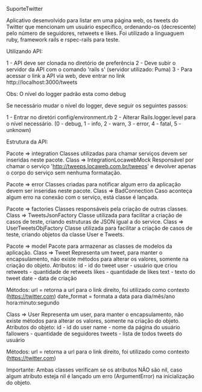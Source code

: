 SuporteTwitter

Aplicativo desenvolvido para listar em uma página web, os tweets do Twitter que mencionam um usuário especifico, ordenando-os (decrescente) pelo número de seguidores, retweets e likes.
Foi utilizado a linguaguem ruby, framework rails e rspec-rails para teste.

Utilizando API:

1 - API deve ser clonada no diretório de preferência
2 - Deve subir o servidor da API com o comando 'rails s' (servidor utilizado: Puma)
3 - Para acessar o link a API via web, deve entrar no link http://localhost:3000/tweets

Obs: O nível do logger padrão esta como debug

Se necessário mudar o nível do logger, deve seguir os seguintes passos:

1 - Entrar no diretóri config/environment.rb
2 - Alterar Rails.logger.level para o nível necessário. (0 - debug, 1 - info, 2 - warn, 3 - error, 4 - fatal, 5 - unknown)


Estrutura da API:

Pacote => integration 
Classes utilizadas para chamar serviços devem ser inseridas neste pacote.
Class => IntegrationLocawebMock
Responsável por chamar o serviço 'http://tweeps.locaweb.com.br/tweeps' e devolver apenas o corpo do serviço sem nenhuma formatação.

Pacote => error
Classes criadas para notificar algum erro da aplicação devem ser inseridas neste pacote.
Class => BadConnection
Caso aconteça algum erro na conexão com o serviço, está classe é lançada.

Pacote => factories
Classes responsáveis pela criação de outras classes.
Class => TweetsJsonFactory 
Classe utilizada para facilitar a criação de casos de teste, criando estruturas de JSON igual a do service.
Class => UserTweetsObjFactory 
Classe utilizada para facilitar a criação de casos de teste, criando objetos da classe User e Tweets.

Pacote => model
Pacote para armazenar as classes de modelos da aplicação.
Class => Tweet 
Representa um tweet, para manter o encapsulamento, não existe métodos para alterar os valores, somente na criação do objeto.
Atributos:
id - id do tweet
user - usuário que criou
retweets - quantidade de retweets
likes - quantidade de likes
text - texto do tweet
date - data de criação

Métodos:
url = retorna a url para o link direito, foi utilizado como contexto (https://twitter.com)
date_format =  formata a data para dia/mês/ano hora:minuto:segundo


Class => User 
Representa um user, para manter o encapsulamento, não existe métodos para alterar os valores, somente na criação do objeto.
Atributos do objeto:
id - id do user
name - nome da página do usuário
fallowers - quantidade de seguidores
tweets - lista de todos tweets do usuário

Métodos:
url = retorna a url para o link direito, foi utilizado como contexto (https://twitter.com)

Importante: Ambas classes verificam se os atributos NÃO são nil, caso algum atributo esteja nil é lançado um erro (ArgumentError) na inicialização do objeto.
